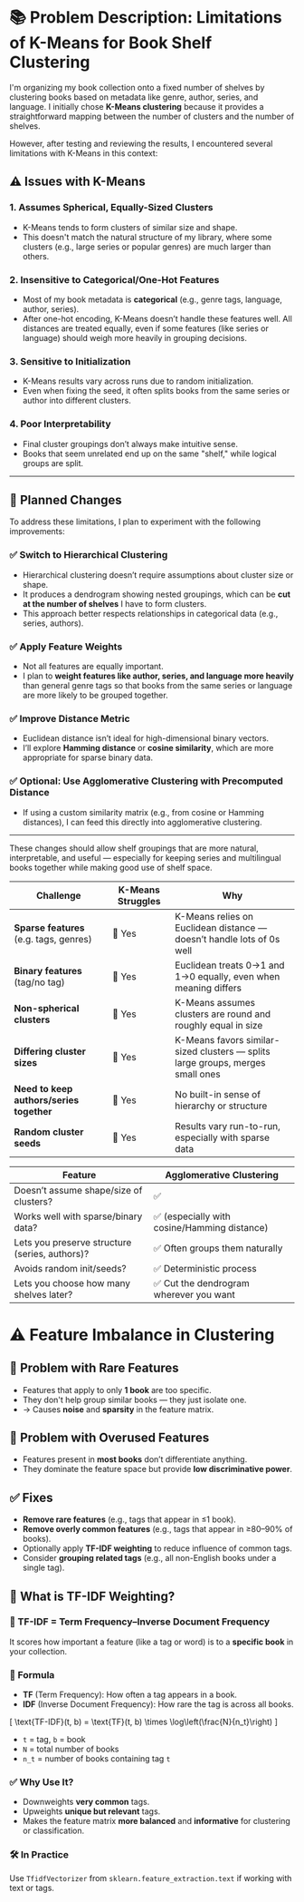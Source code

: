 # 📚 Problem Description: Limitations of K-Means for Book Shelf Clustering

I'm organizing my book collection onto a fixed number of shelves by clustering books based on metadata like genre, author, series, and language. I initially chose **K-Means clustering** because it provides a straightforward mapping between the number of clusters and the number of shelves.

However, after testing and reviewing the results, I encountered several limitations with K-Means in this context:

## ⚠️ Issues with K-Means

### 1. Assumes Spherical, Equally-Sized Clusters
- K-Means tends to form clusters of similar size and shape.
- This doesn't match the natural structure of my library, where some clusters (e.g., large series or popular genres) are much larger than others.

### 2. Insensitive to Categorical/One-Hot Features
- Most of my book metadata is **categorical** (e.g., genre tags, language, author, series).
- After one-hot encoding, K-Means doesn’t handle these features well. All distances are treated equally, even if some features (like series or language) should weigh more heavily in grouping decisions.

### 3. Sensitive to Initialization
- K-Means results vary across runs due to random initialization.
- Even when fixing the seed, it often splits books from the same series or author into different clusters.

### 4. Poor Interpretability
- Final cluster groupings don’t always make intuitive sense.
- Books that seem unrelated end up on the same "shelf," while logical groups are split.

---

## 🔁 Planned Changes

To address these limitations, I plan to experiment with the following improvements:

### ✅ Switch to Hierarchical Clustering
- Hierarchical clustering doesn’t require assumptions about cluster size or shape.
- It produces a dendrogram showing nested groupings, which can be **cut at the number of shelves** I have to form clusters.
- This approach better respects relationships in categorical data (e.g., series, authors).

### ✅ Apply Feature Weights
- Not all features are equally important.
- I plan to **weight features like author, series, and language more heavily** than general genre tags so that books from the same series or language are more likely to be grouped together.

### ✅ Improve Distance Metric
- Euclidean distance isn’t ideal for high-dimensional binary vectors.
- I’ll explore **Hamming distance** or **cosine similarity**, which are more appropriate for sparse binary data.

### ✅ Optional: Use Agglomerative Clustering with Precomputed Distance
- If using a custom similarity matrix (e.g., from cosine or Hamming distances), I can feed this directly into agglomerative clustering.

---

These changes should allow shelf groupings that are more natural, interpretable, and useful — especially for keeping series and multilingual books together while making good use of shelf space.



| Challenge                                  | K-Means Struggles | Why                                                                 |
|--------------------------------------------|-------------------|----------------------------------------------------------------------|
| **Sparse features** (e.g. tags, genres)     | 😬 Yes            | K-Means relies on Euclidean distance — doesn’t handle lots of 0s well |
| **Binary features** (tag/no tag)            | 😬 Yes            | Euclidean treats 0→1 and 1→0 equally, even when meaning differs      |
| **Non-spherical clusters**                 | 😬 Yes            | K-Means assumes clusters are round and roughly equal in size         |
| **Differing cluster sizes**                | 😬 Yes            | K-Means favors similar-sized clusters — splits large groups, merges small ones |
| **Need to keep authors/series together**   | 😬 Yes            | No built-in sense of hierarchy or structure                          |
| **Random cluster seeds**                   | 😬 Yes            | Results vary run-to-run, especially with sparse data                 |


| Feature                                          | Agglomerative Clustering |
|--------------------------------------------------|---------------------------|
| Doesn’t assume shape/size of clusters?           | ✅                         |
| Works well with sparse/binary data?              | ✅ (especially with cosine/Hamming distance) |
| Lets you preserve structure (series, authors)?   | ✅ Often groups them naturally |
| Avoids random init/seeds?                        | ✅ Deterministic process   |
| Lets you choose how many shelves later?          | ✅ Cut the dendrogram wherever you want |

# ⚠️ Feature Imbalance in Clustering

## 🔹 Problem with Rare Features
- Features that apply to only **1 book** are too specific.
- They don't help group similar books — they just isolate one.
- → Causes **noise** and **sparsity** in the feature matrix.

## 🔹 Problem with Overused Features
- Features present in **most books** don’t differentiate anything.
- They dominate the feature space but provide **low discriminative power**.

## ✅ Fixes
- **Remove rare features** (e.g., tags that appear in ≤1 book).
- **Remove overly common features** (e.g., tags that appear in ≥80–90% of books).
- Optionally apply **TF-IDF weighting** to reduce influence of common tags.
- Consider **grouping related tags** (e.g., all non-English books under a single tag).

## 📘 What is TF-IDF Weighting?

### 🔹 TF-IDF = Term Frequency–Inverse Document Frequency

It scores how important a feature (like a tag or word) is to a **specific book** in your collection.

### 🔢 Formula
- **TF** (Term Frequency): How often a tag appears in a book.
- **IDF** (Inverse Document Frequency): How rare the tag is across all books.

\[
\text{TF-IDF}(t, b) = \text{TF}(t, b) \times \log\left(\frac{N}{n_t}\right)
\]
- `t` = tag, `b` = book  
- `N` = total number of books  
- `n_t` = number of books containing tag `t`

### ✅ Why Use It?
- Downweights **very common** tags.
- Upweights **unique but relevant** tags.
- Makes the feature matrix **more balanced** and **informative** for clustering or classification.

### 🛠️ In Practice
Use `TfidfVectorizer` from `sklearn.feature_extraction.text` if working with text or tags.

